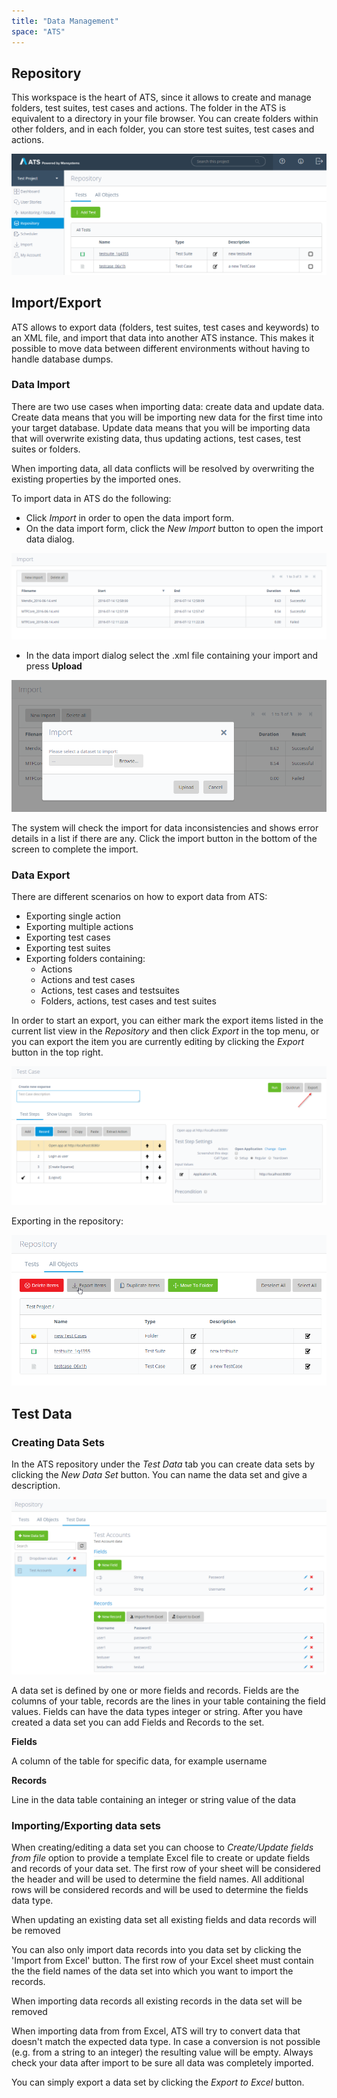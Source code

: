 ```yaml
---
title: "Data Management"
space: "ATS"
---
```


## Repository

This workspace is the heart of ATS, since it allows to create and manage folders, test suites, test cases and actions. The folder in the ATS is equivalent to a directory in your file browser. You can create folders within other folders, and in each folder, you can store test suites, test cases and actions.

![Repository of the ATS](attachments/20644060/21168203.png)

## Import/Export

ATS allows to export data (folders, test suites, test cases and keywords) to an XML file, and import that data into another ATS instance. This makes it possible to move data between different environments without having to handle database dumps.

### Data Import

There are two use cases when importing data: create data and update data. Create data means that you will be importing new data for the first time into your target database. Update data means that you will be importing data that will overwrite existing data, thus updating actions, test cases, test suites or folders.

When importing data, all data conflicts will be resolved by overwriting the existing properties by the imported ones.

To import data in ATS do the following:

*   Click _Import_ in order to open the data import form.
*   On the data import form, click the _New Import_ button to open the import data dialog.

![ATS Import Page](attachments/20644060/21168204.png)

*   In the data import dialog select the .xml file containing your import and press **Upload**

![Data Import Dialog](attachments/20644060/21168205.png)

The system will check the import for data inconsistencies and shows error details in a list if there are any. Click the import button in the bottom of the screen to complete the import.

### Data Export

There are different scenarios on how to export data from ATS:

*   Exporting single action
*   Exporting multiple actions
*   Exporting test cases
*   Exporting test suites
*   Exporting folders containing:
    *   Actions
    *   Actions and test cases
    *   Actions, test cases and testsuites
    *   Folders, actions, test cases and test suites

In order to start an export, you can either mark the export items listed in the current list view in the _Repository_ and then click _Export_ in the top menu, or you can export the item you are currently editing by clicking the _Export_ button in the top right.

![Exporting a test Case](attachments/20644060/21168206.png)

Exporting in the repository:

![Exporting items in the Repository](attachments/20644060/21168207.png)

## Test Data

### Creating Data Sets

In the ATS repository under the _Test Data_ tab you can create data sets by clicking the _New Data Set_ button. You can name the data set and give a description.

![](attachments/20644060/21168208.png)

A data set is defined by one or more fields and records. Fields are the columns of your table, records are the lines in your table containing the field values. Fields can have the data types integer or string. After you have created a data set you can add Fields and Records to the set.

**Fields**

A column of the table for specific data, for example username

**Records**

Line in the data table containing an integer or string value of the data

### Importing/Exporting data sets

When creating/editing a data set you can choose to _Create/Update fields from file_ option to provide a template Excel file to create or update fields and records of your data set. The first row of your sheet will be considered the header and will be used to determine the field names. All additional rows will be considered records and will be used to determine the fields data type.

<div class="alert alert-info">

When updating an existing data set all existing fields and data records will be removed

</div>

You can also only import data records into you data set by clicking the 'Import from Excel' button. The first row of your Excel sheet must contain the the field names of the data set into which you want to import the records.

<div class="alert alert-info">

When importing data records all existing records in the data set will be removed

</div><div class="alert alert-info">

When importing data from from Excel, ATS will try to convert data that doesn't match the expected data type. In case a conversion is not possible (e.g. from a string to an integer) the resulting value will be empty. Always check your data after import to be sure all data was completely imported.

</div>

You can simply export a data set by clicking the _Export to Excel_ button.
